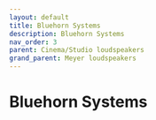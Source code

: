 ```yaml
---
layout: default
title: Bluehorn Systems
description: Bluehorn Systems
nav_order: 3
parent: Cinema/Studio loudspeakers
grand_parent: Meyer loudspeakers
---
```


# Bluehorn Systems